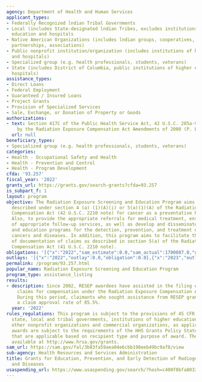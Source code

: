 ```yaml
---
agency: Department of Health and Human Services
applicant_types:
- Federally Recognized lndian Tribal Governments
- Local (includes State-designated lndian Tribes, excludes institutions of higher
  education and hospitals
- Native American Organizations (includes lndian groups, cooperatives, corporations,
  partnerships, associations)
- Public nonprofit institution/organization (includes institutions of higher education
  and hospitals)
- Specialized group (e.g. health professionals, students, veterans)
- State (includes District of Columbia, public institutions of higher education and
  hospitals)
assistance_types:
- Direct Loans
- Federal Employment
- Guaranteed / Insured Loans
- Project Grants
- Provision of Specialized Services
- Sale, Exchange, or Donation of Property or Goods
authorizations:
- text: Section 417C of the Public Health Service Act, 42 U.S.C. 285a-9, as amended
    by the Radiation Exposure Compensation Act Amendments of 2000 (P. L. 106-245).
  url: null
beneficiary_types:
- Specialized group (e.g. health professionals, students, veterans)
categories:
- Health - Occupational Safety and Health
- Health - Prevention and Control
- Health - Program Development
cfda: '93.257'
fiscal_year: '2022'
grants_url: https://grants.gov/search-grants?cfda=93.257
is_subpart_f: 1
layout: program
objective: The Radiation Exposure Screening and Education Program aims to screen individuals
  described under section 4 (a) (1)(A)(i) or 5(a)(1)(A) of the Radiation Exposure
  Compensation Act (42 U.S.C. 2210 note) for cancer as a preventative health measure.
  Also, to provide the appropriate referrals for medical treatment, ensure the provision
  of appropriate follow-up services, as well as develop and disseminate public information
  and education programs for the detection, prevention, and treatment of radiogenic
  cancers and diseases. In addition, this program aims to facilitate the submission
  of documentation of claims as described in section 5(a) of the Radiation Exposure
  Compensation Act (41 U.S.C. 2210 note).
obligations: '[{"x":"2022","sam_estimate":0.0,"sam_actual":1700087.0,"usa_spending_actual":1700087.0},{"x":"2023","sam_estimate":1700087.0,"sam_actual":0.0,"usa_spending_actual":1700087.0},{"x":"2024","sam_estimate":1700087.0,"sam_actual":0.0,"usa_spending_actual":1651050.0}]'
outlays: '[{"x":"2022","outlay":0.0,"obligation":0.0},{"x":"2023","outlay":0.0,"obligation":0.0},{"x":"2024","outlay":0.0,"obligation":1651050.0}]'
permalink: /program/93.257.html
popular_name: Radiation Exposure Screening and Education Program
program_type: assistance_listing
results:
- description: Since 2002, RESEP awardees have assisted in the filing of over 4,952
    claims for compensation under the Radiation Exposure Compensation Act (RECA).
    During this period, claimants who sought assistance from RESEP grantees have enjoyed
    a claim approval rate of 85.5%.
  year: '2022'
rules_regulations: This program is subject to the provisions of 45 CFR Part 74 for
  state, local and tribal governments, institutions of higher education, hospitals,
  other nonprofit organizations and commercial organizations, as applicable. HRSA
  awards are subject to the requirements of the HHS Grants Policy Statement (HHS GPS)
  that are applicable based on recipient type and purpose of award. The HHS GPS is
  available at http://www.hrsa.gov/grants.
sam_url: https://sam.gov/fal/3b83fa59aea04e6cbb198eeb49bc9af8/view
sub-agency: Health Resources and Services Administration
title: Grants for Education, Prevention, and Early Detection of Radiogenic Cancers
  and Diseases
usaspending_url: https://www.usaspending.gov/search/?hash=c400f8bfa8033f5912a6e690e9f2be04
---
```

